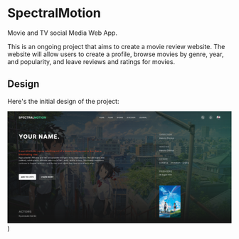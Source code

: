 # SpectralMotion
Movie and TV social Media Web App.

This is an ongoing project that aims to create a movie review website. The website will allow users to create a profile, browse movies by genre, year, and popularity, and leave reviews and ratings for movies.

## Design

Here's the initial design of the project:

![Initial Design Image](/Public/Initial%20SpectralMotion-Home.png))
